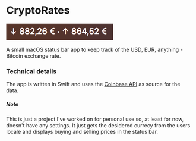 # CryptoRates

![CryptoRates](Images/screenshot.png)

A small macOS status bar app to keep track of the USD, EUR, anything - Bitcoin exchange rate.

### Technical details
The app is written in Swift and uses the [Coinbase API](https://developers.coinbase.com) as source for the data.

##### Note

This is just a project I've worked on for personal use so, at least for now, doesn't have any settings. It just gets the desidered currecy from the users locale and displays buying and selling prices in the status bar.
